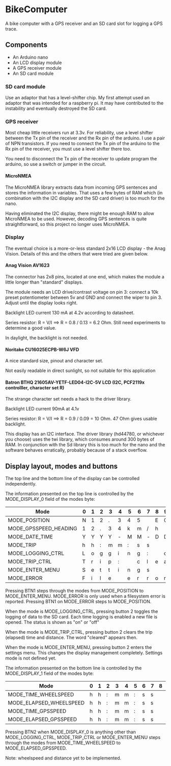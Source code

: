 # BikeComputer

A bike computer with a GPS receiver and an SD card slot for logging a GPS trace.

## Components

* An Arduino nano
* An LCD display module
* A GPS receiver module
* An SD card module

### SD card module

Use an adaptor that has a level-shifter chip. My first attempt used an adaptor that was intended for
a raspberry pi. It may have contributed to the instability and eventually destroyed the SD card.

### GPS receiver

Most cheap little receivers run at 3.3v. For reliability, use a level shifter between the Tx pin of the receiver
and the Rx pin of the arduino. I use a pair of NPN transistors. If you need to connect the Tx pin of the
arduino to the Rx pin of the receiver, you must use a level shifter there too.

You need to disconnect the Tx pin of the receiver to update program the arduino, so use a switch or jumper
in the circuit.

#### MicroNMEA

The MicroNMEA library extracts data from incoming GPS sentences and stores the information in variables.
That uses a few bytes of RAM which (in combination with the I2C display and the SD card driver) is too
much for the nano.

Having eliminated the I2C display, there might be enough RAM to allow MicroNMEA to be used.
However, decoding GPS sentences is quite straightforward, so this project no longer uses MicroNMEA.

### Display

The eventual choice is a more-or-less standard 2x16 LCD display - the Anag Vision. Details of this and
the others that were tried are given below.

#### Anag Vision AV1623

The connector has 2x8 pins, located at one end, which makes the module a little longer than "standard"
displays.

The module needs an LCD drive/contrast voltage on pin 3: connect a 10k preset potentiometer between 5v and GND
and connect the wiper to pin 3. Adjust until the display looks right.

Backlight LED current 130 mA at 4.2v according to datasheet.

Series resistor: R = V/I ==> R = 0.8 / 0.13 = 6.2 Ohm. Still need experiments to determine a good value.

In daylight, the backlight is not needed.

#### Noritake CU16025ECPB-W6J VFD

A nice standard size, pinout and character set.

Not easily readable in direct sunlight, so not suitable for this application

#### Batron BTHQ 21605AV-YETF-LED04-I2C-5V LCD  (I2C, PCF2119x controlller, character set R)

The strange character set needs a hack to the driver library.

Backlight LED current 90mA at 4.1v

Series resistor: R = V/I ==> R = 0.9 / 0.09 = 10 Ohm. 47 Ohm gives usable backlight.

This display has an I2C interface. The driver library (hd44780, or whichever you choose) uses the twi library,
which consumes around 300 bytes of RAM. In conjunction with the Sd library this is too much for
the nano and the software behaves erratically, probably because of a stack overflow.

## Display layout, modes and buttons

The top line and the bottom line of the display can be controlled independently.

The information presented on the top line is controlled by the MODE_DISPLAY_0 field of the modes byte:

| Mode                    |0|1|2|3|4|5|6|7|8|9|0|1|2|3|4|5| Function                                  |
| ------------------------|-|-|-|-|-|-|-|-|-|-|-|-|-|-|-|-|-------------------------------------------|
| MODE_POSITION           |N|1|2|.|3|4|5| |E|0|1|2|.|3|4|5| display_degrees()/display_degrees()       |
| MODE_GPSSPEED_HEADING   |1|2|.|3|4|k|m|/|h| | |1|2|3|.|4| display_gpsspeed()/display_heading()      |
| MODE_DATE_TIME          |Y|Y|Y|Y|-|M|M|-|D|D| |h|h|:|m|m| display_date_time()                       |
| MODE_TRIP               |h|h|:|m|m|:|s|s| | |1|2|3|.|4|5| display_elapsed_time()/display_distance() |
| MODE_LOGGING_CTRL       |L|o|g|g|i|n|g|:| |o|f|f| | | | | display_logging()                         |
| MODE_TRIP_CTRL          |T|r|i|p|:| |c|l|e|a|r|e|d| | | | display_trip()/display_cleared()          |
| MODE_ENTER_MENU         |S|e|t|t|i|n|g|s| | | | | | | | | display_menu()                            |
| MODE_ERROR              |F|i|l|e| |e|r|r|o|r| |1|2|3| | | FmStatus()                                |

Pressing BTN1 steps through the modes from MODE_POSITION to MODE_ENTER_MENU. MODE_ERROR is only used when
a filesystem error is reported. Pressing BTN1 on MODE_ERROR steps to MODE_POSITION.

When the mode is MODE_LOGGING_CTRL, pressing button 2 toggles the logging of data to the SD card. Each time logging
is enabled a new file is opened. The status is shown as "on" or "off"

When the mode is MODE_TRIP_CTRL, pressing button 2 clears the trip (elapsed) time and distance. The word "cleared"
appears then.

When the mode is MODE_ENTER_MENU, pressing button 2 enters the settings menu. This changes the display management
completely. Settings mode is not defined yet.

The information presented on the bottom line is controlled by the MODE_DISPLAY_1 field of the modes byte:

| Mode                    |0|1|2|3|4|5|6|7|8|9|0|1|2|3|4|5| Function                                    | Remark       |
| ------------------------|-|-|-|-|-|-|-|-|-|-|-|-|-|-|-|-|---------------------------------------------|--------------|
| MODE_TIME_WHEELSPEED    |h|h|:|m|m|:|s|s| |9|9|.|9|9|k|m| display_time()/display_wheelspeed()         |              |
| MODE_ELAPSED_WHEELSPEED |h|h|:|m|m|:|s|s| |9|9|.|9|9|k|m| display_elapsed_time()/display_wheelspeed() |              |
| MODE_TIME_GPSSPEED      |h|h|:|m|m|:|s|s| |9|9|.|9|9|k|m| display_time()/display_gpsspeed()           |              |
| MODE_ELAPSED_GPSSPEED   |h|h|:|m|m|:|s|s| |9|9|.|9|9|k|m| display_elapsed_time()/display_gpsspeed()   |              |

Pressing BTN2 when MODE_DISPLAY_0 is anything other than MODE_LOGGING_CTRL, MODE_TRIP_CTRL or MODE_ENTER_MENU
steps through the modes from MODE_TIME_WHEELSPEED to MODE_ELAPSED_GPSSPEED.

Note: wheelspeed and distance yet to be implemented.

